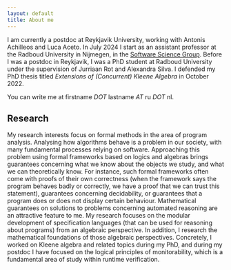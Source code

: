 ```yaml
---
layout: default
title: About me
---
```


I am currently a postdoc at Reykjavik University, working with Antonis Achilleos
and Luca Aceto. In July 2024 I start as an assistant professor at the Radboud
University in Nijmegen, in the [Software Science Group]. Before I was a postdoc
in Reykjavik, I was a PhD student at Radboud University under the supervision of
Jurriaan Rot and Alexandra Silva. I defended my PhD thesis titled _Extensions of
(Concurrent) Kleene Algebra_ in October 2022.

You can write me at firstname _DOT_ lastname _AT_ ru _DOT_ nl.

## Research

My research interests focus on formal methods in the area of program analysis.
Analysing how algorithms behave is a problem in our society, with many
fundamental processes relying on software. Approaching this problem using formal
frameworks based on logics and algebras brings guarantees concerning what we
know about the objects we study, and what we can theoretically know. For
instance, such formal frameworks often come with proofs of their own correctness
(when the framework says the program behaves badly or correctly, we have a proof
that we can trust this statement), guarantees concerning decidability, or
guarantees that a program does or does not display certain behaviour.
Mathematical guarantees on solutions to problems concerning automated reasoning
are an attractive feature to me. My research focuses on the modular development
of specification languages (that can be used for reasoning about programs) from
an algebraic perspective. In addition, I research the mathematical foundations
of those algebraic perspectives. Concretely, I worked on Kleene algebra and
related topics during my PhD, and during my postdoc I have focused on the
logical principles of monitorability, which is a fundamental area of study
within runtime verification.

[Software Science Group]: https://sws.cs.ru.nl/
